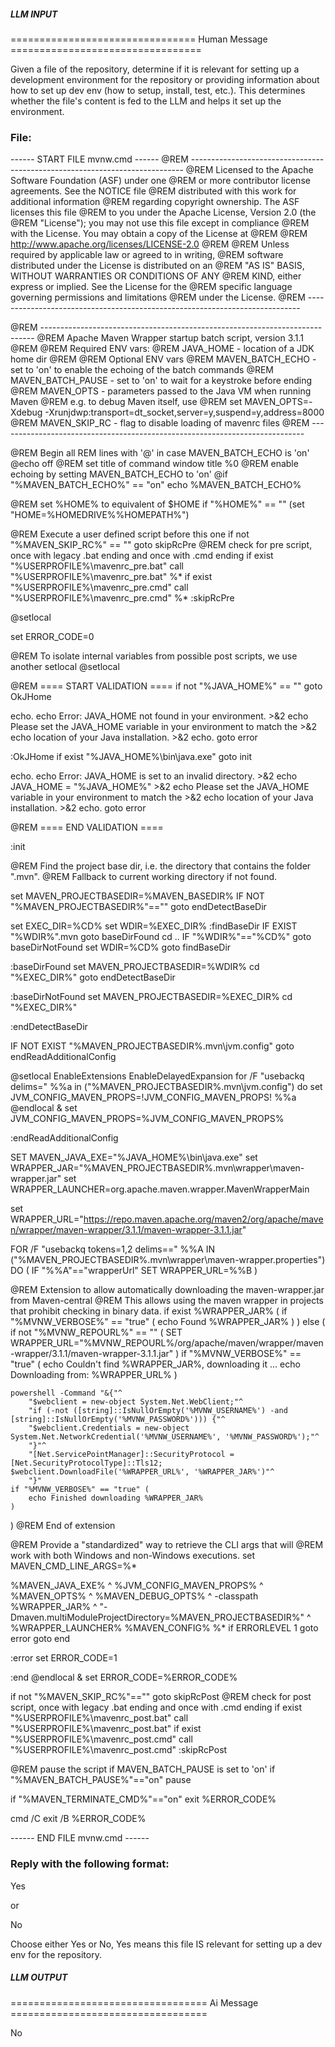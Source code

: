 ##### LLM INPUT #####
================================ Human Message =================================

Given a file of the repository, determine if it is relevant for setting up a development environment for the repository or providing information about how to set up dev env (how to setup, install, test, etc.). This determines whether the file's content is fed to the LLM and helps it set up the environment.

### File:
------ START FILE mvnw.cmd ------
@REM ----------------------------------------------------------------------------
@REM Licensed to the Apache Software Foundation (ASF) under one
@REM or more contributor license agreements.  See the NOTICE file
@REM distributed with this work for additional information
@REM regarding copyright ownership.  The ASF licenses this file
@REM to you under the Apache License, Version 2.0 (the
@REM "License"); you may not use this file except in compliance
@REM with the License.  You may obtain a copy of the License at
@REM
@REM    http://www.apache.org/licenses/LICENSE-2.0
@REM
@REM Unless required by applicable law or agreed to in writing,
@REM software distributed under the License is distributed on an
@REM "AS IS" BASIS, WITHOUT WARRANTIES OR CONDITIONS OF ANY
@REM KIND, either express or implied.  See the License for the
@REM specific language governing permissions and limitations
@REM under the License.
@REM ----------------------------------------------------------------------------

@REM ----------------------------------------------------------------------------
@REM Apache Maven Wrapper startup batch script, version 3.1.1
@REM
@REM Required ENV vars:
@REM JAVA_HOME - location of a JDK home dir
@REM
@REM Optional ENV vars
@REM MAVEN_BATCH_ECHO - set to 'on' to enable the echoing of the batch commands
@REM MAVEN_BATCH_PAUSE - set to 'on' to wait for a keystroke before ending
@REM MAVEN_OPTS - parameters passed to the Java VM when running Maven
@REM     e.g. to debug Maven itself, use
@REM set MAVEN_OPTS=-Xdebug -Xrunjdwp:transport=dt_socket,server=y,suspend=y,address=8000
@REM MAVEN_SKIP_RC - flag to disable loading of mavenrc files
@REM ----------------------------------------------------------------------------

@REM Begin all REM lines with '@' in case MAVEN_BATCH_ECHO is 'on'
@echo off
@REM set title of command window
title %0
@REM enable echoing by setting MAVEN_BATCH_ECHO to 'on'
@if "%MAVEN_BATCH_ECHO%" == "on"  echo %MAVEN_BATCH_ECHO%

@REM set %HOME% to equivalent of $HOME
if "%HOME%" == "" (set "HOME=%HOMEDRIVE%%HOMEPATH%")

@REM Execute a user defined script before this one
if not "%MAVEN_SKIP_RC%" == "" goto skipRcPre
@REM check for pre script, once with legacy .bat ending and once with .cmd ending
if exist "%USERPROFILE%\mavenrc_pre.bat" call "%USERPROFILE%\mavenrc_pre.bat" %*
if exist "%USERPROFILE%\mavenrc_pre.cmd" call "%USERPROFILE%\mavenrc_pre.cmd" %*
:skipRcPre

@setlocal

set ERROR_CODE=0

@REM To isolate internal variables from possible post scripts, we use another setlocal
@setlocal

@REM ==== START VALIDATION ====
if not "%JAVA_HOME%" == "" goto OkJHome

echo.
echo Error: JAVA_HOME not found in your environment. >&2
echo Please set the JAVA_HOME variable in your environment to match the >&2
echo location of your Java installation. >&2
echo.
goto error

:OkJHome
if exist "%JAVA_HOME%\bin\java.exe" goto init

echo.
echo Error: JAVA_HOME is set to an invalid directory. >&2
echo JAVA_HOME = "%JAVA_HOME%" >&2
echo Please set the JAVA_HOME variable in your environment to match the >&2
echo location of your Java installation. >&2
echo.
goto error

@REM ==== END VALIDATION ====

:init

@REM Find the project base dir, i.e. the directory that contains the folder ".mvn".
@REM Fallback to current working directory if not found.

set MAVEN_PROJECTBASEDIR=%MAVEN_BASEDIR%
IF NOT "%MAVEN_PROJECTBASEDIR%"=="" goto endDetectBaseDir

set EXEC_DIR=%CD%
set WDIR=%EXEC_DIR%
:findBaseDir
IF EXIST "%WDIR%"\.mvn goto baseDirFound
cd ..
IF "%WDIR%"=="%CD%" goto baseDirNotFound
set WDIR=%CD%
goto findBaseDir

:baseDirFound
set MAVEN_PROJECTBASEDIR=%WDIR%
cd "%EXEC_DIR%"
goto endDetectBaseDir

:baseDirNotFound
set MAVEN_PROJECTBASEDIR=%EXEC_DIR%
cd "%EXEC_DIR%"

:endDetectBaseDir

IF NOT EXIST "%MAVEN_PROJECTBASEDIR%\.mvn\jvm.config" goto endReadAdditionalConfig

@setlocal EnableExtensions EnableDelayedExpansion
for /F "usebackq delims=" %%a in ("%MAVEN_PROJECTBASEDIR%\.mvn\jvm.config") do set JVM_CONFIG_MAVEN_PROPS=!JVM_CONFIG_MAVEN_PROPS! %%a
@endlocal & set JVM_CONFIG_MAVEN_PROPS=%JVM_CONFIG_MAVEN_PROPS%

:endReadAdditionalConfig

SET MAVEN_JAVA_EXE="%JAVA_HOME%\bin\java.exe"
set WRAPPER_JAR="%MAVEN_PROJECTBASEDIR%\.mvn\wrapper\maven-wrapper.jar"
set WRAPPER_LAUNCHER=org.apache.maven.wrapper.MavenWrapperMain

set WRAPPER_URL="https://repo.maven.apache.org/maven2/org/apache/maven/wrapper/maven-wrapper/3.1.1/maven-wrapper-3.1.1.jar"

FOR /F "usebackq tokens=1,2 delims==" %%A IN ("%MAVEN_PROJECTBASEDIR%\.mvn\wrapper\maven-wrapper.properties") DO (
    IF "%%A"=="wrapperUrl" SET WRAPPER_URL=%%B
)

@REM Extension to allow automatically downloading the maven-wrapper.jar from Maven-central
@REM This allows using the maven wrapper in projects that prohibit checking in binary data.
if exist %WRAPPER_JAR% (
    if "%MVNW_VERBOSE%" == "true" (
        echo Found %WRAPPER_JAR%
    )
) else (
    if not "%MVNW_REPOURL%" == "" (
        SET WRAPPER_URL="%MVNW_REPOURL%/org/apache/maven/wrapper/maven-wrapper/3.1.1/maven-wrapper-3.1.1.jar"
    )
    if "%MVNW_VERBOSE%" == "true" (
        echo Couldn't find %WRAPPER_JAR%, downloading it ...
        echo Downloading from: %WRAPPER_URL%
    )

    powershell -Command "&{"^
		"$webclient = new-object System.Net.WebClient;"^
		"if (-not ([string]::IsNullOrEmpty('%MVNW_USERNAME%') -and [string]::IsNullOrEmpty('%MVNW_PASSWORD%'))) {"^
		"$webclient.Credentials = new-object System.Net.NetworkCredential('%MVNW_USERNAME%', '%MVNW_PASSWORD%');"^
		"}"^
		"[Net.ServicePointManager]::SecurityProtocol = [Net.SecurityProtocolType]::Tls12; $webclient.DownloadFile('%WRAPPER_URL%', '%WRAPPER_JAR%')"^
		"}"
    if "%MVNW_VERBOSE%" == "true" (
        echo Finished downloading %WRAPPER_JAR%
    )
)
@REM End of extension

@REM Provide a "standardized" way to retrieve the CLI args that will
@REM work with both Windows and non-Windows executions.
set MAVEN_CMD_LINE_ARGS=%*

%MAVEN_JAVA_EXE% ^
  %JVM_CONFIG_MAVEN_PROPS% ^
  %MAVEN_OPTS% ^
  %MAVEN_DEBUG_OPTS% ^
  -classpath %WRAPPER_JAR% ^
  "-Dmaven.multiModuleProjectDirectory=%MAVEN_PROJECTBASEDIR%" ^
  %WRAPPER_LAUNCHER% %MAVEN_CONFIG% %*
if ERRORLEVEL 1 goto error
goto end

:error
set ERROR_CODE=1

:end
@endlocal & set ERROR_CODE=%ERROR_CODE%

if not "%MAVEN_SKIP_RC%"=="" goto skipRcPost
@REM check for post script, once with legacy .bat ending and once with .cmd ending
if exist "%USERPROFILE%\mavenrc_post.bat" call "%USERPROFILE%\mavenrc_post.bat"
if exist "%USERPROFILE%\mavenrc_post.cmd" call "%USERPROFILE%\mavenrc_post.cmd"
:skipRcPost

@REM pause the script if MAVEN_BATCH_PAUSE is set to 'on'
if "%MAVEN_BATCH_PAUSE%"=="on" pause

if "%MAVEN_TERMINATE_CMD%"=="on" exit %ERROR_CODE%

cmd /C exit /B %ERROR_CODE%

------ END FILE mvnw.cmd ------

### Reply with the following format:

<rel>Yes</rel>

or

<rel>No</rel>

Choose either Yes or No, Yes means this file IS relevant for setting up a dev env for the repository.

##### LLM OUTPUT #####
================================== Ai Message ==================================

<rel>No</rel>